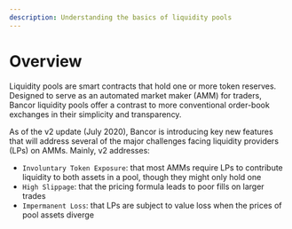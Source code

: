 ```yaml
---
description: Understanding the basics of liquidity pools
---
```


# Overview

Liquidity pools are smart contracts that hold one or more token reserves. Designed to serve as an automated market maker \(AMM\) for traders, Bancor liquidity pools offer a contrast to more conventional order-book exchanges in their simplicity and transparency. 

As of the v2 update \(July 2020\), Bancor is introducing key new features that will address several of the major challenges facing liquidity providers \(LPs\) on AMMs. Mainly, v2 addresses:

* `Involuntary Token Exposure`: that most AMMs require LPs to contribute liquidity to both assets in a pool, though they might only hold one
* `High Slippage`: that the pricing formula leads to poor fills on larger trades
* `Impermanent Loss`: that LPs are subject to value loss when the prices of pool assets diverge

